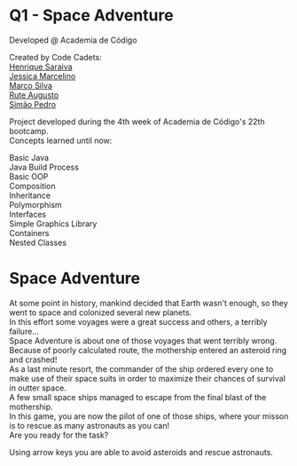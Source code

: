 # Q1 - Space Adventure

Developed @ Academia de Código

Created by Code Cadets:<br>
[Henrique Saraiva](https://github.com/hsaraiva9)<br>
[Jessica Marcelino](https://github.com/JessicaMarcelino)<br>
[Marco Silva](https://github.com/marsestarreja)<br>
[Rute Augusto](https://github.com/RuteAugusto)<br>
[Simão Pedro](https://github.com/Ceffas84)<br>

Project developed during the 4th week of Academia de Código's 22th bootcamp.<br>
Concepts learned until now:

Basic Java<br>
Java Build Process<br>
Basic OOP<br>
Composition<br>
Inheritance<br>
Polymorphism<br>
Interfaces<br>
Simple Graphics Library<br>
Containers<br>
Nested Classes<br>

# Space Adventure
At some point in history, mankind decided that Earth wasn't enough, so they went to space and colonized several new planets.<br>
In this effort some voyages were a great success and others, a terribly failure...<br>
Space Adventure is about one of those voyages that went terribly wrong.<br>
Because of poorly calculated route, the mothership entered an asteroid ring and crashed!<br>
As a last minute resort, the commander of the ship ordered every one to make use of their space suits in order to maximize
their chances of survival in outter space.<br>
A few small space ships managed to escape from the final blast of the mothership.<br>
In this game, you are now the pilot of one of those ships, where your misson is to rescue as many astronauts as you can!<br>
Are you ready for the task?<br>

Using arrow keys you are able to avoid asteroids and rescue astronauts.
